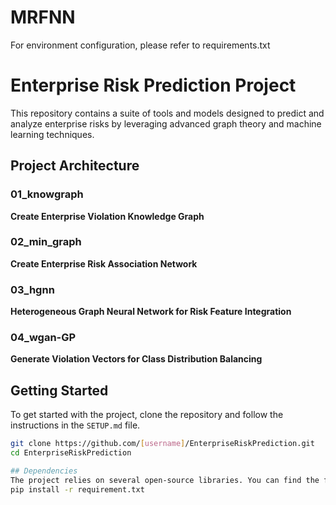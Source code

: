 # MRFNN
For environment configuration, please refer to requirements.txt
# Enterprise Risk Prediction Project

This repository contains a suite of tools and models designed to predict and analyze enterprise risks by leveraging advanced graph theory and machine learning techniques.

## Project Architecture

### 01_knowgraph
**Create Enterprise Violation Knowledge Graph**

### 02_min_graph
**Create Enterprise Risk Association Network**

### 03_hgnn
**Heterogeneous Graph Neural Network for Risk Feature Integration**

### 04_wgan-GP
**Generate Violation Vectors for Class Distribution Balancing**

## Getting Started

To get started with the project, clone the repository and follow the instructions in the `SETUP.md` file.

```bash
git clone https://github.com/[username]/EnterpriseRiskPrediction.git
cd EnterpriseRiskPrediction

## Dependencies
The project relies on several open-source libraries. You can find the full list in the requirements.txt file.
pip install -r requirement.txt
